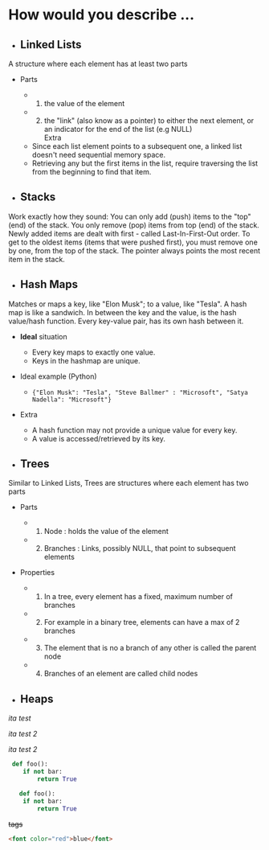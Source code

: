 # How would you describe ...

- ## Linked Lists
A structure where each element has at least two parts
- Parts
  - 1. the value of the element
  - 2. the "link" (also know as a pointer) to either the next element, or an indicator for the end of the list (e.g NULL)  
Extra
  - Since each list element points to a subsequent one, a linked list doesn't need sequential memory space.
  - Retrieving any but the first items in the list, require traversing the list from the beginning to find that item.

- ## Stacks
Work exactly how they sound: You can only add (push) items to the "top" (end) of the stack. You only remove (pop) items from top (end) of the stack. Newly added items are dealt with first - called Last-In-First-Out order. To get to the oldest items (items that were pushed first), you must remove one by one, from the top of the stack. The pointer always points the most recent item in the stack.

- ## Hash Maps
Matches or maps a key, like "Elon Musk"; to a value, like "Tesla". A hash map is like a sandwich. In between the key and the value, is the hash value/hash function. Every key-value pair, has its own hash between it.
- **Ideal** situation
  - Every key maps to exactly one value.
  - Keys in the hashmap are unique.
- Ideal example (Python)
  - `{"Elon Musk": "Tesla", "Steve Ballmer" : "Microsoft",
  	  "Satya Nadella": "Microsoft"}`
- Extra
  - A hash function may not provide a unique value for every key.
  - A value is accessed/retrieved by its key.

- ## Trees
Similar to Linked Lists, Trees are structures where each element has two parts
- Parts
  - 1. Node : holds the value of the element
  - 2. Branches : Links, possibly NULL, that point to subsequent elements
- Properties
  - 1. In a tree, every element has a fixed, maximum number of branches
  - 2. For example in a binary tree, elements can have a max of 2 branches
  - 3. The element that is no a branch of any other is called the parent node
  - 4. Branches of an element are called child nodes

- ## Heaps



*ita test*

_ita test 2_

_ita test
 2_
```Python
 def foo():
    if not bar:
        return True
```

```python
   def foo():
    if not bar:
        return True
```

<del>tags</del>

```html
<font color="red">blue</font>
```
